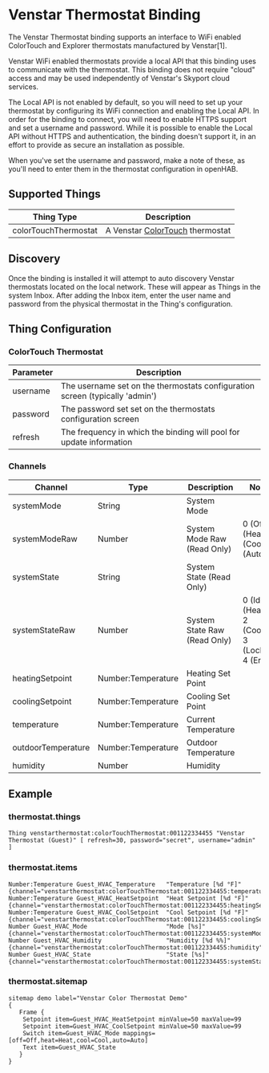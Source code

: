 # Venstar Thermostat Binding

The Venstar Thermostat binding supports an interface to WiFi enabled ColorTouch and Explorer thermostats manufactured by Venstar[1].


Venstar WiFi enabled thermostats provide a local API that this binding uses
to communicate with the thermostat. This binding does not require "cloud" 
access and may be used independently of Venstar's Skyport cloud services.

The Local API is not enabled by default, so you will need to set up your 
thermostat by configuring its WiFi connection and enabling the Local API. In
order for the binding to connect, you will need to enable HTTPS support and 
set a username and password. While it is possible to enable the Local API
without HTTPS and authentication, the binding doesn't support it, in an effort
to provide as secure an installation as possible.

When you've set the username and password, make a note of these, as you'll need
to enter them in the thermostat configuration in openHAB.   


## Supported Things

| Thing Type           | Description                                                                       |
|----------------------|-----------------------------------------------------------------------------------|
| colorTouchThermostat | A Venstar [ColorTouch](http://www.venstar.com/thermostats/colortouch/) thermostat |

## Discovery

Once the binding is installed it will attempt to auto discovery Venstar thermostats located on the local network.
These will appear as Things in the system Inbox. 
After adding the Inbox item, enter the user name and password from the physical thermostat in the Thing's configuration.

## Thing Configuration

### ColorTouch Thermostat

| Parameter | Description                                                                                                            |
|-----------|------------------------------------------------------------------------------------------------------------------------|
| username  | The username set on the thermostats configuration screen (typically 'admin') |
| password  | The password set set on the thermostats configuration screen                                                           |
| refresh   | The frequency in which the binding will pool for update information                                                    |

### Channels

| Channel            | Type               | Description                  | Notes                                                  |
|--------------------|--------------------|------------------------------|--------------------------------------------------------|
| systemMode         | String             | System Mode                  |                                                        |
| systemModeRaw      | Number             | System Mode Raw (Read Only)  | 0 (Off) 1 (Heat) 2 (Cool) 3 (Auto)                     |
| systemState        | String             | System State (Read Only)     |                                                        |
| systemStateRaw     | Number             | System State Raw (Read Only) | 0 (Idle) 1 (Heating) 2 (Cooling) 3 (Lockout) 4 (Error) |
| heatingSetpoint    | Number:Temperature | Heating Set Point            |                                                        |
| coolingSetpoint    | Number:Temperature | Cooling Set Point            |                                                        |
| temperature        | Number:Temperature | Current Temperature          |                                                        |
| outdoorTemperature | Number:Temperature | Outdoor Temperature          |                                                        |
| humidity           | Number             | Humidity                     |                                                        |


## Example

### thermostat.things 

```
Thing venstarthermostat:colorTouchThermostat:001122334455 "Venstar Thermostat (Guest)" [ refresh=30, password="secret", username="admin" ]
```

### thermostat.items


```
Number:Temperature Guest_HVAC_Temperature   "Temperature [%d °F]"   {channel="venstarthermostat:colorTouchThermostat:001122334455:temperature"}
Number:Temperature Guest_HVAC_HeatSetpoint  "Heat Setpoint [%d °F]" {channel="venstarthermostat:colorTouchThermostat:001122334455:heatingSetpoint"}
Number:Temperature Guest_HVAC_CoolSetpoint  "Cool Setpoint [%d °F]" {channel="venstarthermostat:colorTouchThermostat:001122334455:coolingSetpoint"}
Number Guest_HVAC_Mode                      "Mode [%s]"             {channel="venstarthermostat:colorTouchThermostat:001122334455:systemMode"}
Number Guest_HVAC_Humidity                  "Humidity [%d %%]"      {channel="venstarthermostat:colorTouchThermostat:001122334455:humidity"}
Number Guest_HVAC_State                     "State [%s]"            {channel="venstarthermostat:colorTouchThermostat:001122334455:systemState"}
```

### thermostat.sitemap

```
sitemap demo label="Venstar Color Thermostat Demo"
{
   Frame {
    Setpoint item=Guest_HVAC_HeatSetpoint minValue=50 maxValue=99
    Setpoint item=Guest_HVAC_CoolSetpoint minValue=50 maxValue=99 
    Switch item=Guest_HVAC_Mode mappings=[off=Off,heat=Heat,cool=Cool,auto=Auto]
    Text item=Guest_HVAC_State
   }
}
```
